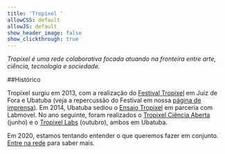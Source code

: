 ```yaml
---
title: 'Tropixel '
allowCSS: default
allowJS: default
show_header_image: false
show_clickthrough: true
---
```


*Tropixel é uma rede colaborativa focada atuando na fronteira entre arte, ciência, tecnologia e sociedade.*

##Histórico

Tropixel surgiu em 2013, com a realização do [Festival Tropixel](../13-festival) em Juiz de Fora e Ubatuba (veja a repercussão do Festival em nossa [página de imprensa](../13-festival/imprensa)). Em 2014, Ubatuba sediou o [Ensaio Tropixel](../14-ensaio) em parceria com Labmovel. No ano seguinte, foram realizados o [Tropixel Ciência Aberta](../15-ciencia-aberta) (junho) e o [Tropixel Labs](../15-labs) (outubro), ambos em Ubatuba. 

Em 2020, estamos tentando entender o que queremos fazer em conjunto. [Entre na rede](https://rede.tropixel.org) para saber mais.